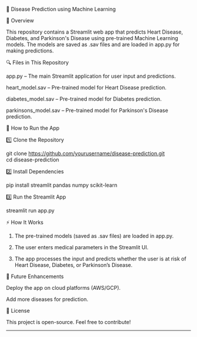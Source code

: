 🏥 Disease Prediction using Machine Learning

📌 Overview

This repository contains a Streamlit web app that predicts Heart Disease, Diabetes, and Parkinson's Disease using pre-trained Machine Learning models. The models are saved as .sav files and are loaded in app.py for making predictions.

🔍 Files in This Repository

app.py – The main Streamlit application for user input and predictions.

heart_model.sav – Pre-trained model for Heart Disease prediction.

diabetes_model.sav – Pre-trained model for Diabetes prediction.

parkinsons_model.sav – Pre-trained model for Parkinson's Disease prediction.


🚀 How to Run the App

1️⃣ Clone the Repository

git clone https://github.com/yourusername/disease-prediction.git  
cd disease-prediction

2️⃣ Install Dependencies

pip install streamlit pandas numpy scikit-learn

3️⃣ Run the Streamlit App

streamlit run app.py

⚡ How It Works

1. The pre-trained models (saved as .sav files) are loaded in app.py.


2. The user enters medical parameters in the Streamlit UI.


3. The app processes the input and predicts whether the user is at risk of Heart Disease, Diabetes, or Parkinson’s Disease.



🎯 Future Enhancements

Deploy the app on cloud platforms (AWS/GCP).

Add more diseases for prediction.


📜 License

This project is open-source. Feel free to contribute!


---
